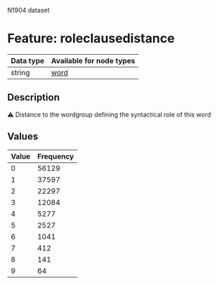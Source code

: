 <p>N1904 dataset</p>

<h1>Feature: roleclausedistance</h1>

<table>
<thead>
<tr>
  <th>Data type</th>
  <th>Available for node types</th>
</tr>
</thead>
<tbody>
<tr>
  <td>string</td>
  <td><A HREF="featurebynodetype.md#word">word</A></td>
</tr>
</tbody>
</table>

<h2>Description</h2>

<p>⚠️ Distance to the wordgroup defining the syntactical role of this word</p>

<h2>Values</h2>

<table>
<thead>
<tr>
  <th>Value</th>
  <th>Frequency</th>
</tr>
</thead>
<tbody>
<tr>
  <td>0</td>
  <td>56129</td>
</tr>
<tr>
  <td>1</td>
  <td>37597</td>
</tr>
<tr>
  <td>2</td>
  <td>22297</td>
</tr>
<tr>
  <td>3</td>
  <td>12084</td>
</tr>
<tr>
  <td>4</td>
  <td>5277</td>
</tr>
<tr>
  <td>5</td>
  <td>2527</td>
</tr>
<tr>
  <td>6</td>
  <td>1041</td>
</tr>
<tr>
  <td>7</td>
  <td>412</td>
</tr>
<tr>
  <td>8</td>
  <td>141</td>
</tr>
<tr>
  <td>9</td>
  <td>64</td>
</tr>
</tbody>
</table>
